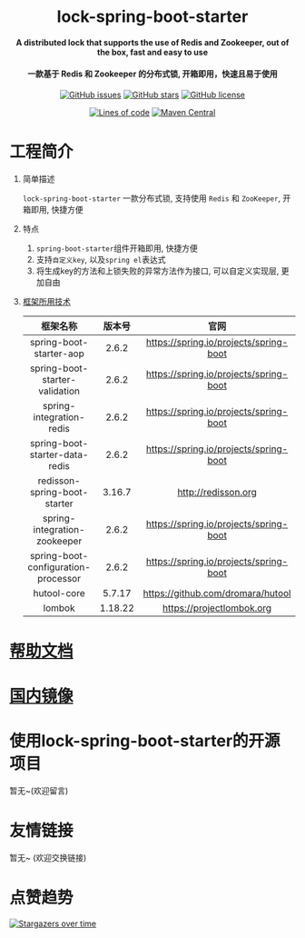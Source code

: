 <h1 align="center">
      lock-spring-boot-starter
</h1>

<h4 align="center">
A distributed lock that supports the use of Redis and Zookeeper, out of the box, fast and easy to use
<h4 align="center">
    一款基于 Redis 和 Zookeeper 的分布式锁, 开箱即用，快速且易于使用
</h4> 
<p align="center">
    <a href="https://github.com/pearstack/lock-spring-boot-starter/issues"><img alt="GitHub issues" src="https://img.shields.io/github/issues/pearstack/lock-spring-boot-starter"></a>
    <a href="https://github.com/pearstack/lock-spring-boot-starter/stargazers"><img alt="GitHub stars" src="https://img.shields.io/github/stars/pearstack/lock-spring-boot-starter"></a>
    <a href="https://github.com/pearstack/lock-spring-boot-starter/blob/master/LICENSE"><img alt="GitHub license" src="https://img.shields.io/github/license/pearstack/lock-spring-boot-starter"></a>
</p>
<p align="center">
    <a href="https://github.com/pearstack/lock-spring-boot-starter"><img alt="Lines of code" src="https://img.shields.io/tokei/lines/github/lihao0324/lock-spring-boot-starter"></a>
    <a href="https://mvnrepository.com/artifact/io.github.pearstack/lock-spring-boot-starter"><img alt="Maven Central" src="https://img.shields.io/maven-central/v/io.github.pearstack/lock-spring-boot-starter"></a>
</p>



# 工程简介

1. 简单描述

   `lock-spring-boot-starter` 一款分布式锁, 支持使用 `Redis` 和 `ZooKeeper`, 开箱即用, 快捷方便

2. 特点

   1. `spring-boot-starter`组件开箱即用, 快捷方便
   2. 支持`自定义key`, 以及`spring el`表达式
   3. 将生成key的方法和上锁失败的异常方法作为接口, 可以自定义实现层, 更加自由

3. [框架所用技术](https://github.com/pearstack/lock-spring-boot-starter/network/dependencies)

   |              框架名称               | 版本号  |                  官网                  |
   | :---------------------------------: | :-----: | :------------------------------------: |
   |       spring-boot-starter-aop       |  2.6.2  | https://spring.io/projects/spring-boot |
   |   spring-boot-starter-validation    |  2.6.2  | https://spring.io/projects/spring-boot |
   |      spring-integration-redis       |  2.6.2  | https://spring.io/projects/spring-boot |
   |   spring-boot-starter-data-redis    |  2.6.2  | https://spring.io/projects/spring-boot |
   |    redisson-spring-boot-starter     | 3.16.7  |          http://redisson.org           |
   |    spring-integration-zookeeper     |  2.6.2  | https://spring.io/projects/spring-boot |
   | spring-boot-configuration-processor |  2.6.2  | https://spring.io/projects/spring-boot |
   |             hutool-core             | 5.7.17  |   https://github.com/dromara/hutool    |
   |               lombok                | 1.18.22 |       https://projectlombok.org        |
   
   

# [帮助文档](https://github.com/pearstack/lock-spring-boot-starter/wiki/%E4%B8%AD%E6%96%87%E5%B8%AE%E5%8A%A9%E6%96%87%E6%A1%A3)



# [国内镜像](https://gitee.com/pear-stack/lock-spring-boot-starter)



# 使用lock-spring-boot-starter的开源项目

暂无~(欢迎留言)



# 友情链接

暂无~ (欢迎交换链接)



# 点赞趋势

 [![Stargazers over time](https://starchart.cc/pearstack/lock-spring-boot-starter.svg)](https://starchart.cc/pearstack/lock-spring-boot-starter) 

 
